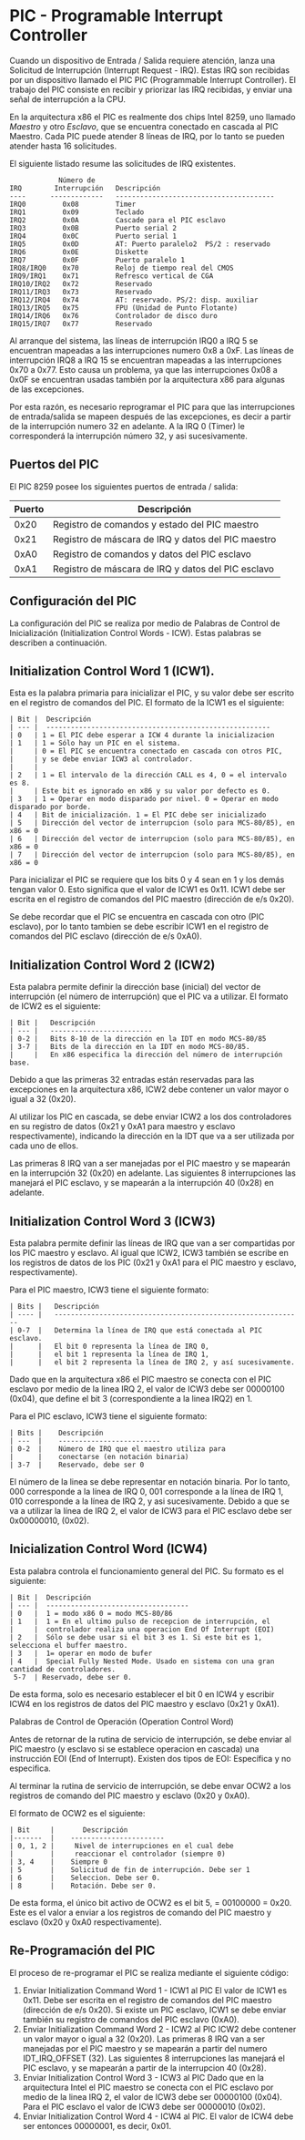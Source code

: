 PIC - Programable Interrupt Controller
==================================

Cuando un dispositivo de Entrada / Salida requiere atención, lanza una Solicitud
de Interrupción (Interrupt Request - IRQ). Estas IRQ son recibidas por un
dispositivo llamado el PIC PIC (Programmable Interrupt Controller). El trabajo
del PIC consiste en recibir y priorizar las IRQ recibidas, y enviar una señal de
interrupción a la CPU.

En la arquitectura x86 el PIC es realmente dos chips Intel 8259, uno llamado
_Maestro_ y otro _Esclavo_, que se encuentra conectado en cascada al PIC
Maestro. Cada PIC puede atender 8 líneas de IRQ, por lo tanto se pueden atender
hasta 16 solicitudes.


El siguiente listado resume las solicitudes de IRQ existentes.

                Número de 
    IRQ        Interrupción   Descripción
    ----      -------------   ---------------------------------------
    IRQ0         0x08         Timer 
    IRQ1         0x09         Teclado 
    IRQ2         0x0A         Cascade para el PIC esclavo 
    IRQ3         0x0B         Puerto serial 2 
    IRQ4         0x0C         Puerto serial 1
    IRQ5         0x0D         AT: Puerto paralelo2  PS/2 : reservado 
    IRQ6         0x0E         Diskette 
    IRQ7         0x0F         Puerto paralelo 1 
    IRQ8/IRQ0    0x70         Reloj de tiempo real del CMOS 
    IRQ9/IRQ1    0x71         Refresco vertical de CGA 
    IRQ10/IRQ2   0x72         Reservado 
    IRQ11/IRQ3   0x73         Reservado 
    IRQ12/IRQ4   0x74         AT: reservado. PS/2: disp. auxiliar 
    IRQ13/IRQ5   0x75         FPU (Unidad de Punto Flotante) 
    IRQ14/IRQ6   0x76         Controlador de disco duro 
    IRQ15/IRQ7   0x77         Reservado

Al arranque del sistema, las líneas de interrupción IRQ0 a IRQ 5 se encuentran
mapeadas a las interrupciones numero 0x8 a 0xF. Las líneas de interrupción IRQ8
a IRQ 15 se encuentran mapeadas a las interrupciones 0x70 a 0x77. Esto causa un
problema, ya que las interrupciones 0x08 a 0x0F se encuentran usadas también por
la arquitectura x86 para algunas de las excepciones.

Por esta razón, es necesario reprogramar el PIC para que las interrupciones de
entrada/salida se mapeen después de las excepciones, es decir a partir de la
interrupción numero 32 en adelante. A la IRQ 0 (Timer) le corresponderá la
interrupción número 32, y asi sucesivamente.

Puertos del PIC
---------------
El PIC 8259 posee los siguientes puertos de entrada / salida:

| Puerto |  Descripción
|-----   |  -----------------------------------------
| 0x20   | Registro de comandos y estado del PIC maestro
| 0x21   | Registro de máscara de IRQ y datos del PIC maestro
| 0xA0   | Registro de comandos y datos del PIC esclavo
| 0xA1   | Registro de máscara de IRQ y datos del PIC esclavo

Configuración del PIC
---------------------

La configuración del PIC se realiza por medio de Palabras de Control de
Inicialización (Initialization Control Words - ICW). Estas palabras se describen
a continuación.

Initialization Control Word 1 (ICW1).
-------------------------------------

Esta es la palabra primaria para inicializar el PIC, y su valor debe ser escrito
en el registro de comandos del PIC. El formato de la ICW1 es el siguiente:
    
    | Bit |  Descripción
    | --- |  -------------------------------------------------------
    | 0   | 1 = El PIC debe esperar a ICW 4 durante la inicializacion
    | 1   | 1 = Sólo hay un PIC en el sistema. 
    |     | 0 = El PIC se encuentra conectado en cascada con otros PIC, 
    |     | y se debe enviar ICW3 al controlador.
    |     |
    | 2   | 1 = El intervalo de la dirección CALL es 4, 0 = el intervalo es 8.  
    |     | Este bit es ignorado en x86 y su valor por defecto es 0.
    | 3   | 1 = Operar en modo disparado por nivel. 0 = Operar en modo disparado por borde.
    | 4   | Bit de inicialización. 1 = El PIC debe ser inicializado
    | 5   | Dirección del vector de interrupcion (solo para MCS-80/85), en x86 = 0
    | 6   | Dirección del vector de interrupcion (solo para MCS-80/85), en x86 = 0
    | 7   | Dirección del vector de interrupcion (solo para MCS-80/85), en x86 = 0

Para inicializar el PIC se requiere que los bits 0 y 4 sean en 1 y los demás
tengan valor 0. Esto significa que el valor de ICW1 es 0x11. ICW1 debe ser
escrita en el registro de comandos del PIC maestro (dirección de e/s 0x20).

Se debe recordar que el PIC se encuentra en cascada con otro (PIC esclavo), por
lo tanto tambien se debe escribir ICW1 en el registro de comandos del PIC
esclavo (dirección de e/s 0xA0).

Initialization Control Word 2 (ICW2)
------------------------------------

Esta palabra permite definir la dirección base (inicial) del vector de
interrupción (el número de interrupción) que el PIC va a utilizar. El formato de
ICW2 es el siguiente:
    
    | Bit |   Descripción
    | --- |   -------------------------
    | 0-2 |   Bits 8-10 de la dirección en la IDT en modo MCS-80/85
    | 3-7 |   Bits de la dirección en la IDT en modo MCS-80/85. 
    |     |   En x86 especifica la dirección del número de interrupción base.

Debido a que las primeras 32 entradas están reservadas para las excepciones en
la arquitectura x86, ICW2 debe contener un valor mayor o igual a 32 (0x20).

Al utilizar los PIC en cascada, se debe enviar ICW2 a los dos controladores en
su registro de datos (0x21 y 0xA1 para maestro y esclavo respectivamente),
indicando la dirección en la IDT que va a ser utilizada por cada uno de ellos.

Las primeras 8 IRQ van a ser manejadas por el PIC maestro y se mapearán en la
interrupción 32 (0x20) en adelante. Las siguientes 8 interrupciones las manejará
el PIC esclavo, y se mapearán a la interrupción 40 (0x28) en adelante.

Initialization Control Word 3 (ICW3)
------------------------------------

Esta palabra permite definir las líneas de IRQ que van a ser compartidas por los
PIC maestro y esclavo. Al igual que ICW2, ICW3 también se escribe en los
registros de datos de los PIC (0x21 y 0xA1 para el PIC maestro y esclavo,
respectivamente).

Para el PIC maestro, ICW3 tiene el siguiente formato:
    
    | Bits |   Descripción
    | ---- |   -------------------------------------------------------------
    | 0-7  |   Determina la línea de IRQ que está conectada al PIC esclavo.
    |      |   El bit 0 representa la línea de IRQ 0, 
    |      |   el bit 1 representa la línea de IRQ 1, 
    |      |   el bit 2 representa la línea de IRQ 2, y así sucesivamente.  

Dado que en la arquitectura x86 el PIC maestro se conecta con el PIC esclavo por medio de la linea IRQ 2, el valor de ICW3 debe ser 00000100 (0x04), que define el bit 3 (correspondiente a la linea IRQ2) en 1. 

Para el PIC esclavo, ICW3 tiene el siguiente formato: 
    
    | Bits |    Descripción
    | ---  |    -------------------------
    | 0-2  |    Número de IRQ que el maestro utiliza para 
    |      |    conectarse (en notación binaria)
    | 3-7  |    Reservado, debe ser 0

El número de la linea se debe representar en notación binaria. Por lo tanto, 000
corresponde a la línea de IRQ 0, 001 corresponde a la línea de IRQ 1, 010
corresponde a la línea de IRQ 2, y asi sucesivamente. Debido a que se va a
utilizar la línea de IRQ 2, el valor de ICW3 para el PIC esclavo debe ser
0x00000010, (0x02).

Inicialization Control Word (ICW4)
----------------------------------
Esta palabra controla el funcionamiento general del PIC. Su formato es el
siguiente:
    
    | Bit |  Descripción
    | --- |  -----------------------------------
    | 0   |  1 = modo x86 0 = modo MCS-80/86
    | 1   |  1 = En el ultimo pulso de recepcion de interrupción, el 
    |     |  controlador realiza una operacion End Of Interrupt (EOI)
    | 2   |  Sólo se debe usar si el bit 3 es 1. Si este bit es 1, selecciona el buffer maestro.
    | 3   |  1= operar en modo de bufer
    | 4   |  Special Fully Nested Mode. Usado en sistema con una gran cantidad de controladores.
     5-7  | Reservado, debe ser 0.

De esta forma, solo es necesario establecer el bit 0 en ICW4 y escribir ICW4 en
los registros de datos del PIC maestro y esclavo (0x21 y 0xA1).

 Palabras de Control de Operación (Operation Control Word)

Antes de retornar de la rutina de servicio de interrupción, se debe enviar al
PIC maestro (y esclavo si se establece operacion en cascada) una instrucción EOI
(End of Interrupt). Existen dos tipos de EOI: Específica y no especifica.

Al terminar la rutina de servicio de interrupción, se debe envar OCW2 a los
registros de comando del PIC maestro y esclavo (0x20 y 0xA0).

El formato de OCW2 es el siguiente:
    
    | Bit     |       Descripción
    |-------  |    -----------------------
    | 0, 1, 2 |     Nivel de interrupciones en el cual debe
    |         |     reaccionar el controlador (siempre 0)
    | 3, 4    |    Siempre 0  
    | 5       |    Solicitud de fin de interrupción. Debe ser 1
    | 6       |    Seleccion. Debe ser 0.
    | 8       |    Rotación. Debe ser 0.

De esta forma, el único bit activo de OCW2 es el bit 5, = 00100000 = 0x20. Este
es el valor a enviar a los registros de comando del PIC maestro y esclavo (0x20
y 0xA0 respectivamente).

Re-Programación del PIC
-----------------------

El proceso de re-programar el PIC se realiza mediante el siguiente código:

1. Enviar Initialization Command Word 1 - ICW1 al PIC El valor de ICW1 es 0x11.
   Debe ser escrita en el registro de comandos del PIC maestro (dirección de e/s
   0x20). Si existe un PIC esclavo, ICW1 se debe enviar también su registro de
   comandos del PIC esclavo (0xA0).
2. Enviar Initialization Command Word 2 - ICW2 al PIC ICW2 debe contener un
   valor mayor o igual a 32 (0x20). Las primeras 8 IRQ van a ser manejadas por
   el PIC maestro y se mapearán a partir del numero IDT_IRQ_OFFSET (32). Las
   siguientes 8 interrupciones las manejará el PIC esclavo, y se mapearán a
   partir de la interrupcion 40 (0x28).
3. Enviar Initialization Control Word 3 - ICW3 al PIC Dado que en la
   arquitectura Intel el PIC maestro se conecta con el PIC esclavo por medio de
   la linea IRQ 2, el valor de ICW3 debe ser 00000100 (0x04). Para el PIC
   esclavo el valor de ICW3 debe ser 00000010 (0x02).
4. Enviar Initialization Control Word 4 - ICW4 al PIC. El valor de ICW4 debe ser
   entonces 00000001, es decir, 0x01.

